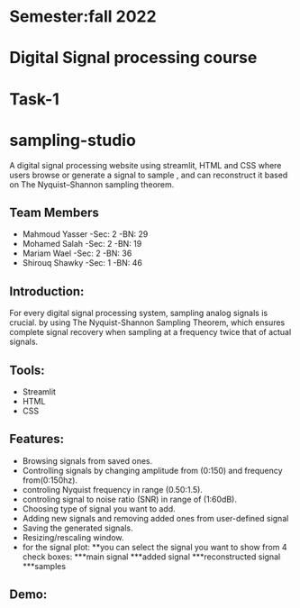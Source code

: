 #    Semester:fall 2022
#    Digital Signal processing course
#    Task-1

# sampling-studio
A digital signal processing website using streamlit, HTML and CSS where users browse or generate a signal to sample , and can reconstruct it based on The Nyquist–Shannon sampling theorem.

## Team Members
  * Mahmoud Yasser  -Sec: 2   -BN:  29
  * Mohamed Salah   -Sec: 2   -BN:  19
  * Mariam Wael     -Sec: 2   -BN:  36
  * Shirouq Shawky  -Sec: 1   -BN:  46
  
## Introduction:
For every digital signal processing system, sampling analog signals is crucial. by using The Nyquist-Shannon Sampling Theorem, which ensures complete signal recovery when sampling at a frequency twice that of actual signals.

## Tools:
  * Streamlit
  * HTML
  * CSS

## Features:
  * Browsing signals from saved ones.
  * Controlling signals by changing amplitude from (0:150) and frequency from(0:150hz).
  * controling Nyquist frequency in range (0.50:1.5).
  * controling signal to noise ratio (SNR) in range of (1:60dB).
  * Choosing type of signal you want to add.
  * Adding new signals and removing added ones from user-defined signal
  * Saving the generated signals.
  * Resizing/rescaling window.
  * for the signal plot:
      **you can select the signal you want to show from 4 check boxes:
          ***main signal
          ***added signal
          ***reconstructed signal
          ***samples


## Demo:



